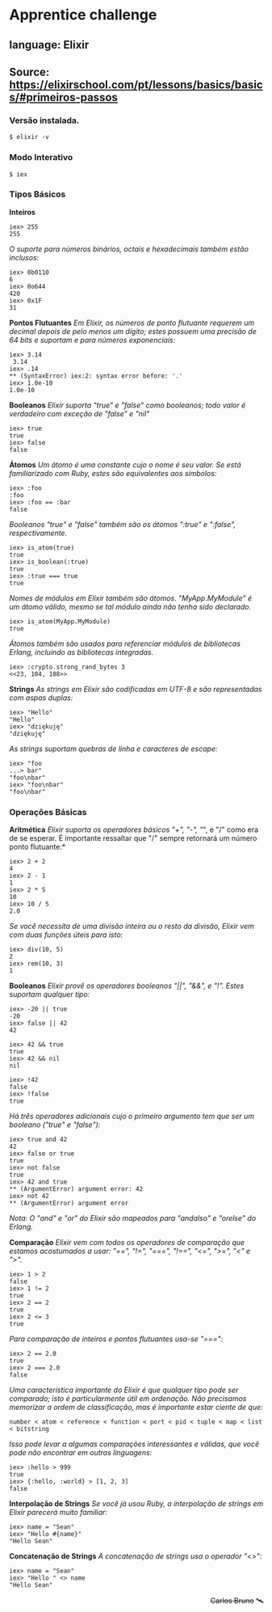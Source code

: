 # Apprentice challenge

## language: Elixir

## Source: https://elixirschool.com/pt/lessons/basics/basics/#primeiros-passos

### Versão instalada.
```
$ elixir -v
```

### Modo Interativo
```
$ iex
```

### Tipos Básicos
**Inteiros**
```
iex> 255
255
```

*O suporte para números binários, octais e hexadecimais também estão inclusos:*
```
iex> 0b0110
6
iex> 0o644
420
iex> 0x1F
31
```

**Pontos Flutuantes**
*Em Elixir, os números de ponto flutuante requerem um decimal depois de pelo menos um dígito; estes possuem uma precisão de 64 bits e suportam e para números exponenciais:*
```
iex> 3.14
 3.14
iex> .14
** (SyntaxError) iex:2: syntax error before: '.'
iex> 1.0e-10
1.0e-10
```

**Booleanos**
*Elixir suporta "true" e "false" como booleanos; todo valor é verdadeiro com exceção de "false" e "nil"*
```
iex> true
true
iex> false
false
```

**Átomos**
*Um átomo é uma constante cujo o nome é seu valor. Se está familiarizado com Ruby, estes são equivalentes aos símbolos:*
```
iex> :foo
:foo
iex> :foo == :bar
false
```
*Booleanos "true" e "false" também são os átomos ":true" e ":false", respectivamente.*
```
iex> is_atom(true)
true
iex> is_boolean(:true)
true
iex> :true === true
true
```
*Nomes de módulos em Elixir também são átomos. "MyApp.MyModule" é um átomo válido, mesmo se tal módulo ainda não tenha sido declarado.*
```
iex> is_atom(MyApp.MyModule)
true
```
*Átomos também são usados para referenciar módulos de bibliotecas Erlang, incluindo as bibliotecas integradas.*
```
iex> :crypto.strong_rand_bytes 3
<<23, 104, 108>>
```

**Strings**
*As strings em Elixir são codificadas em UTF-8 e são representadas com aspas duplas:*
```
iex> "Hello"
"Hello"
iex> "dziękuję"
"dziękuję"
```
*As strings suportam quebras de linha e caracteres de escape:*
```
iex> "foo
...> bar"
"foo\nbar"
iex> "foo\nbar"
"foo\nbar"
```

### Operações Básicas
**Aritmética**
*Elixir suporta os operadores básicos "+", "-", "*", e "/" como era de se esperar. É importante ressaltar que "/" sempre retornará um número ponto flutuante:*
```
iex> 2 + 2
4
iex> 2 - 1
1
iex> 2 * 5
10
iex> 10 / 5
2.0
```
*Se você necessita de uma divisão inteira ou o resto da divisão, Elixir vem com duas funções úteis para isto:*
```
iex> div(10, 5)
2
iex> rem(10, 3)
1
```

**Booleanos**
*Elixir provê os operadores booleanos "||", "&&", e "!". Estes suportam qualquer tipo:*
```
iex> -20 || true
-20
iex> false || 42
42

iex> 42 && true
true
iex> 42 && nil
nil

iex> !42
false
iex> !false
true
```
*Há três operadores adicionais cujo o primeiro argumento tem que ser um booleano ("true" e "false"):*
```
iex> true and 42
42
iex> false or true
true
iex> not false
true
iex> 42 and true
** (ArgumentError) argument error: 42
iex> not 42
** (ArgumentError) argument error
```
*Nota: O "and" e "or" do Elixir são mapeados para "andalso" e "orelse" do Erlang.*

**Comparação**
*Elixir vem com todos os operadores de comparação que estamos acostumados a usar: "==", "!=", "===", "!==", "<=", ">=", "<" e ">".*
```
iex> 1 > 2
false
iex> 1 != 2
true
iex> 2 == 2
true
iex> 2 <= 3
true
```
*Para comparação de inteiros e pontos flutuantes usa-se "===":*
```
iex> 2 == 2.0
true
iex> 2 === 2.0
false
```
*Uma característica importante do Elixir é que qualquer tipo pode ser comparado; isto é particularmente útil em ordenação. Não precisamos memorizar a ordem de classificação, mas é importante estar ciente de que:*
```
number < atom < reference < function < port < pid < tuple < map < list < bitstring
```
*Isso pode levar a algumas comparações interessantes e válidas, que você pode não encontrar em outras linguagens:*
```
iex> :hello > 999
true
iex> {:hello, :world} > [1, 2, 3]
false
```

**Interpolação de Strings**
*Se você já usou Ruby, a interpolação de strings em Elixir parecerá muito familiar:*
```
iex> name = "Sean"
iex> "Hello #{name}"
"Hello Sean"
```

**Concatenação de Strings**
*A concatenação de strings usa o operador "<>":*
```
iex> name = "Sean"
iex> "Hello " <> name
"Hello Sean"
```


<div style="text-align: right">

~~Carlos Bruno~~ 🛰️

</div>


